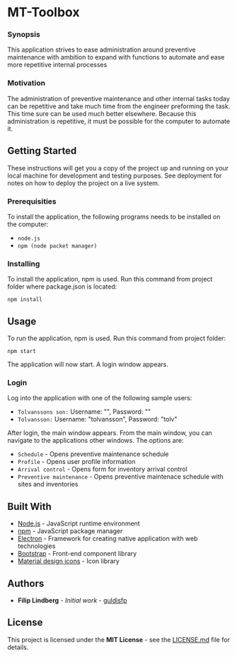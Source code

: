 # MT-Toolbox

### Synopsis

This application strives to ease administration around preventive maintenance with ambition to expand with functions to automate and ease more repetitive internal processes

### Motivation

The administration of preventive maintenance and other internal tasks today can be repetitive and take much time from the engineer preforming the task. This time sure can be used much better elsewhere. Because this administration is repetitive, it must be possible for the computer to automate it.

## Getting Started

These instructions will get you a copy of the project up and running on your local machine for development and testing purposes. See deployment for notes on how to deploy the project on a live system.

### Prerequisities

To install the application, the following programs needs to be installed on the computer:

- `node.js`
- `npm (node packet manager)`

### Installing

To install the application, npm is used. Run this command from project folder where package.json is located:

```
npm install
```

## Usage

To run the application, npm is used. Run this command from project folder:

```
npm start
```

The application will now start. A login window appears.

### Login

Log into the application with one of the following sample users:

- `Tolvanssons son:` Username: "", Password: ""
- `Tolvansson:` Username: "tolvansson", Password: "tolv"

After login, the main window appears. From the main window, you can navigate to the applications other windows. The options are:

- `Schedule` - Opens preventive maintenance schedule
- `Profile` - Opens user profile information
- `Arrival control` - Opens form for inventory arrival control
- `Preventive maintenance` - Opens preventive maintenace schedule with sites and inventories

## Built With

* [Node.js](https://nodejs.org/en/) - JavaScript runtime environment
* [npm](https://www.npmjs.com/) - JavaScript package manager
* [Electron](https://electronjs.org/) - Framework for creating native application with web technologies
* [Bootstrap](https://getbootstrap.com/) - Front-end component library
* [Material design icons](https://material.io/) - Icon library

## Authors

* **Filip Lindberg** - *Initial work* - [guldisfp](https://github.com/guldisfp)

## License

This project is licensed under the **MIT License** - see the [LICENSE.md](LICENSE.md) file for details.
